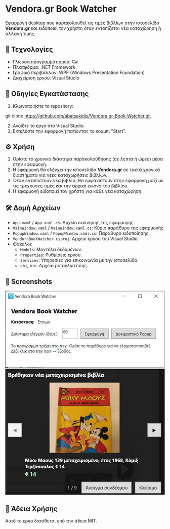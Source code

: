 # Vendora.gr Book Watcher

Εφαρμογή desktop που παρακολουθεί τις τιμές βιβλίων στην ιστοσελίδα **Vendora.gr** και ειδοποιεί τον χρήστη όταν εντοπίζεται νέα καταχώρηση ή αλλαγή τιμής.

## 🔧 Τεχνολογίες

- Γλώσσα προγραμματισμού: C#
- Πλατφόρμα: .NET Framework
- Γραφικό περιβάλλον: WPF (Windows Presentation Foundation)
- Διαχείριση έργου: Visual Studio

## 🚀 Οδηγίες Εγκατάστασης

1. Κλωνοποιήστε το repository:

git clone https://github.com/abatsakidis/Vendora.gr-Book-Watcher.git

2. Ανοίξτε το έργο στο Visual Studio.
3. Εκτελέστε την εφαρμογή πατώντας το κουμπί "Start".

## ⚙️ Χρήση

1. Ορίστε το χρονικό διάστημα παρακολούθησης (σε λεπτά ή ώρες) μέσα στην εφαρμογή.
2. Η εφαρμογή θα ελέγχει την ιστοσελίδα **Vendora.gr** σε τακτά χρονικά διαστήματα για νέες καταχωρήσεις βιβλίων.
3. Όταν εντοπιστούν νέα βιβλία, θα εμφανιστούν στην εφαρμογή μαζί με τις τρέχουσες τιμές και την αρχική εικόνα του βιβλίου.
4. Η εφαρμογή ειδοποιεί τον χρήστη για κάθε νέα καταχώρηση.

## 🛠️ Δομή Αρχείων

- `App.xaml` / `App.xaml.cs`: Αρχείο εκκίνησης της εφαρμογής.
- `MainWindow.xaml` / `MainWindow.xaml.cs`: Κύριο παράθυρο της εφαρμογής.
- `PopupWindow.xaml` / `PopupWindow.xaml.cs`: Παράθυρο ειδοποίησης.
- `VendoraBookWatcher.csproj`: Αρχείο έργου του Visual Studio.
- Φάκελοι:
  - `Models`: Μοντέλα δεδομένων.
  - `Properties`: Ρυθμίσεις έργου.
  - `Services`: Υπηρεσίες για επικοινωνία με την ιστοσελίδα.
  - `obj`, `bin`: Αρχεία μεταγλώττισης.
  
## 📄 Screenshots

![App Screenshot](./Screenshot/screen01.jpg)
![App Screenshot](./Screenshot/screen02.jpg)

## 📄 Άδεια Χρήσης

Αυτό το έργο διατίθεται υπό την άδεια MIT.
